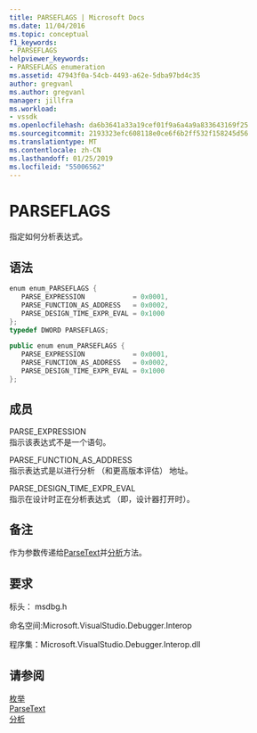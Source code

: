 ```yaml
---
title: PARSEFLAGS | Microsoft Docs
ms.date: 11/04/2016
ms.topic: conceptual
f1_keywords:
- PARSEFLAGS
helpviewer_keywords:
- PARSEFLAGS enumeration
ms.assetid: 47943f0a-54cb-4493-a62e-5dba97bd4c35
author: gregvanl
ms.author: gregvanl
manager: jillfra
ms.workload:
- vssdk
ms.openlocfilehash: da6b3641a33a19cef01f9a6a4a9a833643169f25
ms.sourcegitcommit: 2193323efc608118e0ce6f6b2ff532f158245d56
ms.translationtype: MT
ms.contentlocale: zh-CN
ms.lasthandoff: 01/25/2019
ms.locfileid: "55006562"
---
```

# <a name="parseflags"></a>PARSEFLAGS
指定如何分析表达式。  
  
## <a name="syntax"></a>语法  
  
```cpp  
enum enum_PARSEFLAGS {   
   PARSE_EXPRESSION            = 0x0001,  
   PARSE_FUNCTION_AS_ADDRESS   = 0x0002,  
   PARSE_DESIGN_TIME_EXPR_EVAL = 0x1000  
};  
typedef DWORD PARSEFLAGS;  
```  
  
```csharp  
public enum enum_PARSEFLAGS {   
   PARSE_EXPRESSION            = 0x0001,  
   PARSE_FUNCTION_AS_ADDRESS   = 0x0002,  
   PARSE_DESIGN_TIME_EXPR_EVAL = 0x1000  
};  
```  
  
## <a name="members"></a>成员  
 PARSE_EXPRESSION  
 指示该表达式不是一个语句。  
  
 PARSE_FUNCTION_AS_ADDRESS  
 指示表达式是以进行分析 （和更高版本评估） 地址。  
  
 PARSE_DESIGN_TIME_EXPR_EVAL  
 指示在设计时正在分析表达式 （即，设计器打开时）。  
  
## <a name="remarks"></a>备注  
 作为参数传递给[ParseText](../../../extensibility/debugger/reference/idebugexpressioncontext2-parsetext.md)并[分析](../../../extensibility/debugger/reference/idebugexpressionevaluator-parse.md)方法。  
  
## <a name="requirements"></a>要求  
 标头： msdbg.h  
  
 命名空间:Microsoft.VisualStudio.Debugger.Interop  
  
 程序集：Microsoft.VisualStudio.Debugger.Interop.dll  
  
## <a name="see-also"></a>请参阅  
 [枚举](../../../extensibility/debugger/reference/enumerations-visual-studio-debugging.md)   
 [ParseText](../../../extensibility/debugger/reference/idebugexpressioncontext2-parsetext.md)   
 [分析](../../../extensibility/debugger/reference/idebugexpressionevaluator-parse.md)